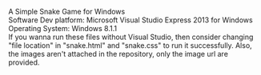 A Simple Snake Game for Windows
<br>
Software Dev platform: Microsoft Visual Studio Express 2013 for Windows
<br>
Operating System: Windows 8.1.1
<br>
If you wanna run these files without Visual Studio, then consider changing "file location" in "snake.html" and "snake.css" to run it successfully. Also, the images aren't attached in the repository, only the image url are provided.
<br>
